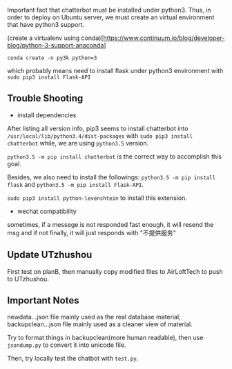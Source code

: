 Important fact that chatterbot must be installed under python3. Thus, in order to deploy on Ubuntu server, we must create an virtual environment that have python3 support.

(create a virtualenv using conda)[https://www.continuum.io/blog/developer-blog/python-3-support-anaconda]

`conda create -n py3k python=3`

which probably means need to install flask under python3 environment with `sudo pip3 install Flask-API`

## Trouble Shooting

- install dependencies

After listing all version info, pip3 seems to install chatterbot into `/usr/local/lib/python3.4/dist-packages` with `sudo pip3 install chatterbot` while, we are using `python3.5` version.

`python3.5 -m pip install chatterbot` is the correct way to accomplish this goal.

Besides, we also need to install the followings: `python3.5 -m pip install flask` and `python3.5 -m pip install Flask-API`.

`sudo pip3 install python-levenshtein` to install this extension.

- wechat compatibility

sometimes, if a messege is not responded fast enough, it will resend the msg and if not finally, it will just responds with "不提供服务"


## Update UTzhushou

First test on planB, then manually copy modified files to AirLoftTech to push to UTzhushou.

## Important Notes

newdata...json file mainly used as the real database material;
backupclean...json file mainly used as a cleaner view of material.

Try to format things in backupclean(more human readable), then use `jsondump.py` to convert it into unicode file.

Then, try locally test the chatbot with `test.py`.